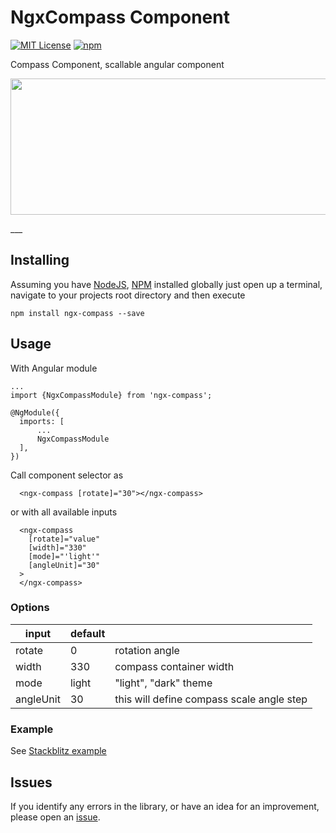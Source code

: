 

# NgxCompass Component

[![MIT License][license-image]][license]
[![npm](https://img.shields.io/badge/stackblitz-online-orange.svg)](https://stackblitz.com/edit/stackblitz-starters-s3ru66?file=src%2Fmain.ts)

Compass Component, scallable angular component

<p>
  <img style="width:600px;height:218px; text-align: center;" src="https://rawcdn.githack.com/Levon770/ngx-compass/cacca9e71280564ac55a1801c63778f538422574/assets/example.gif">
</p>
___

## Installing

Assuming you have [NodeJS](http://nodejs.org/), [NPM](https://www.npmjs.com/) installed globally just open up a terminal, navigate to your projects root directory and then execute
```
npm install ngx-compass --save
```

## Usage

With Angular module
```
...
import {NgxCompassModule} from 'ngx-compass';

@NgModule({
  imports: [
      ...
      NgxCompassModule
  ],
})
```

Call component selector as

```
  <ngx-compass [rotate]="30"></ngx-compass>
```

or with all available inputs

```
  <ngx-compass 
    [rotate]="value" 
    [width]="330" 
    [mode]="'light'" 
    [angleUnit]="30" 
  >
  </ngx-compass>
```
 ### Options

| input     | default |                                           |
|-----------|---------|-------------------------------------------|
| rotate    | 0       | rotation angle                            |
| width     | 330     | compass container width                   |
| mode      | light   | "light", "dark" theme                     |
| angleUnit | 30      | this will define compass scale angle step |


### Example

See [Stackblitz example](https://stackblitz.com/edit/stackblitz-starters-s3ru66?file=src%2Fmain.ts)
## Issues

If you identify any errors in the library, or have an idea for an improvement, please open an [issue](https://github.com/Levon770/ngx-compass/issues).


[license-image]: https://img.shields.io/badge/license-MIT-blue.svg
[license]: LICENSE

